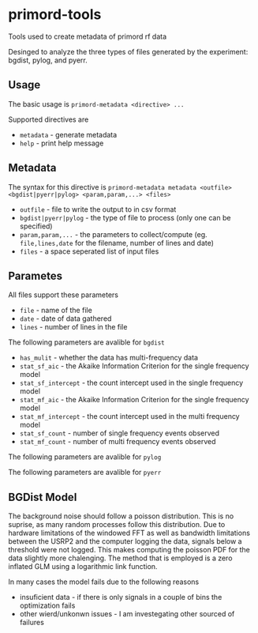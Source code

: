 primord-tools
=============

Tools used to create metadata of primord rf data

Desinged to analyze the three types of files generated
by the experiment: bgdist, pylog, and pyerr.

Usage
-----

The basic usage is `primord-metadata <directive> ...`

Supported directives are
 * `metadata` - generate metadata
 * `help` - print help message

Metadata
--------

The syntax for this directive is `primord-metadata metadata <outfile> <bgdist|pyerr|pylog> <param,param,...> <files>`

 * `outfile` - file to write the output to in csv format
 * `bgdist|pyerr|pylog` - the type of file to process (only one can be specified)
 * `param,param,...` - the parameters to collect/compute (eg. `file,lines,date` for the filename, number of lines and date)
 * `files` - a space seperated list of input files



Parametes
---------

All files support these parameters
 * `file` - name of the file
 * `date` - date of data gathered
 * `lines` - number of lines in the file

The following parameters are avalible for `bgdist`
 * `has_mulit` - whether the data has multi-frequency data
 * `stat_sf_aic` - the Akaike Information Criterion for the single frequency model
 * `stat_sf_intercept` - the count intercept used in the single frequency model
 * `stat_mf_aic` - the Akaike Information Criterion for the single frequency model
 * `stat_mf_intercept` - the count intercept used in the multi frequency model
 * `stat_sf_count` - number of single frequency events observed
 * `stat_mf_count` - number of multi frequency events observed

The following parameters are avalible for `pylog`

The following parameters are avalible for `pyerr`


BGDist Model
------------

The background noise should follow a poisson distribution. This is no suprise, as
many random processes follow this distribution. Due to hardware limitations of the
windowed FFT as well as bandwidth limitations between the USRP2 and the computer
logging the data, signals below a threshold were not logged. This makes computing
the poisson PDF for the data slightly more chalenging. The method that is employed
is a zero inflated GLM using a logarithmic link function. 

In many cases the model fails due to the following reasons
 * insuficient data - if there is only signals in a couple of bins the optimization fails
 * other wierd/unkonwn issues - I am investegating other sourced of failures


